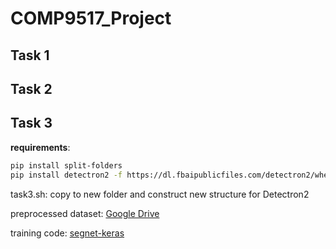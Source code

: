 # COMP9517_Project

## Task 1

## Task 2

## Task 3

**requirements**: 

```bash
pip install split-folders 
pip install detectron2 -f https://dl.fbaipublicfiles.com/detectron2/wheels/cu101/torch1.7/index.html (depends on pytorch version)
```

task3.sh: copy to new folder and construct new structure for Detectron2

preprocessed dataset: [Google Drive](https://drive.google.com/file/d/1CaWySqbCG6Qceq-lOnlImHaAIf4x7qfr/view?usp=sharing)

training code: [segnet-keras](https://github.com/divamgupta/image-segmentation-keras)